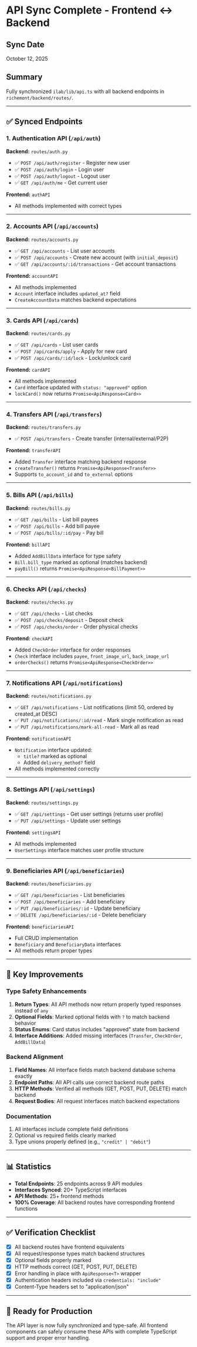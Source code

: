 # API Sync Complete - Frontend ↔️ Backend

## Sync Date
October 12, 2025

## Summary
Fully synchronized `ilab/lib/api.ts` with all backend endpoints in `richemont/backend/routes/`.

---

## ✅ Synced Endpoints

### 1. Authentication API (`/api/auth`)
**Backend:** `routes/auth.py`
- ✅ `POST /api/auth/register` - Register new user
- ✅ `POST /api/auth/login` - Login user
- ✅ `POST /api/auth/logout` - Logout user
- ✅ `GET /api/auth/me` - Get current user

**Frontend:** `authAPI`
- All methods implemented with correct types

---

### 2. Accounts API (`/api/accounts`)
**Backend:** `routes/accounts.py`
- ✅ `GET /api/accounts` - List user accounts
- ✅ `POST /api/accounts` - Create new account (with `initial_deposit`)
- ✅ `GET /api/accounts/:id/transactions` - Get account transactions

**Frontend:** `accountAPI`
- All methods implemented
- `Account` interface includes `updated_at?` field
- `CreateAccountData` matches backend expectations

---

### 3. Cards API (`/api/cards`)
**Backend:** `routes/cards.py`
- ✅ `GET /api/cards` - List user cards
- ✅ `POST /api/cards/apply` - Apply for new card
- ✅ `POST /api/cards/:id/lock` - Lock/unlock card

**Frontend:** `cardAPI`
- All methods implemented
- `Card` interface updated with `status: "approved"` option
- `lockCard()` now returns `Promise<ApiResponse<Card>>`

---

### 4. Transfers API (`/api/transfers`)
**Backend:** `routes/transfers.py`
- ✅ `POST /api/transfers` - Create transfer (internal/external/P2P)

**Frontend:** `transferAPI`
- Added `Transfer` interface matching backend response
- `createTransfer()` returns `Promise<ApiResponse<Transfer>>`
- Supports `to_account_id` and `to_external` options

---

### 5. Bills API (`/api/bills`)
**Backend:** `routes/bills.py`
- ✅ `GET /api/bills` - List bill payees
- ✅ `POST /api/bills` - Add bill payee
- ✅ `POST /api/bills/:id/pay` - Pay bill

**Frontend:** `billAPI`
- Added `AddBillData` interface for type safety
- `Bill.bill_type` marked as optional (matches backend)
- `payBill()` returns `Promise<ApiResponse<BillPayment>>`

---

### 6. Checks API (`/api/checks`)
**Backend:** `routes/checks.py`
- ✅ `GET /api/checks` - List checks
- ✅ `POST /api/checks/deposit` - Deposit check
- ✅ `POST /api/checks/order` - Order physical checks

**Frontend:** `checkAPI`
- Added `CheckOrder` interface for order responses
- `Check` interface includes `payee`, `front_image_url`, `back_image_url`
- `orderChecks()` returns `Promise<ApiResponse<CheckOrder>>`

---

### 7. Notifications API (`/api/notifications`)
**Backend:** `routes/notifications.py`
- ✅ `GET /api/notifications` - List notifications (limit 50, ordered by created_at DESC)
- ✅ `PUT /api/notifications/:id/read` - Mark single notification as read
- ✅ `PUT /api/notifications/mark-all-read` - Mark all as read

**Frontend:** `notificationAPI`
- `Notification` interface updated:
  - `title?` marked as optional
  - Added `delivery_method?` field
- All methods implemented correctly

---

### 8. Settings API (`/api/settings`)
**Backend:** `routes/settings.py`
- ✅ `GET /api/settings` - Get user settings (returns user profile)
- ✅ `PUT /api/settings` - Update user settings

**Frontend:** `settingsAPI`
- All methods implemented
- `UserSettings` interface matches user profile structure

---

### 9. Beneficiaries API (`/api/beneficiaries`)
**Backend:** `routes/beneficiaries.py`
- ✅ `GET /api/beneficiaries` - List beneficiaries
- ✅ `POST /api/beneficiaries` - Add beneficiary
- ✅ `PUT /api/beneficiaries/:id` - Update beneficiary
- ✅ `DELETE /api/beneficiaries/:id` - Delete beneficiary

**Frontend:** `beneficiariesAPI`
- Full CRUD implementation
- `Beneficiary` and `BeneficiaryData` interfaces
- All methods return proper types

---

## 🔧 Key Improvements

### Type Safety Enhancements
1. **Return Types**: All API methods now return properly typed responses instead of `any`
2. **Optional Fields**: Marked optional fields with `?` to match backend behavior
3. **Status Enums**: Card status includes "approved" state from backend
4. **Interface Additions**: Added missing interfaces (`Transfer`, `CheckOrder`, `AddBillData`)

### Backend Alignment
1. **Field Names**: All interface fields match backend database schema exactly
2. **Endpoint Paths**: All API calls use correct backend route paths
3. **HTTP Methods**: Verified all methods (GET, POST, PUT, DELETE) match backend
4. **Request Bodies**: All request interfaces match backend expectations

### Documentation
1. All interfaces include complete field definitions
2. Optional vs required fields clearly marked
3. Type unions properly defined (e.g., `"credit" | "debit"`)

---

## 📊 Statistics

- **Total Endpoints**: 25 endpoints across 9 API modules
- **Interfaces Synced**: 20+ TypeScript interfaces
- **API Methods**: 25+ frontend methods
- **100% Coverage**: All backend routes have corresponding frontend functions

---

## ✅ Verification Checklist

- [x] All backend routes have frontend equivalents
- [x] All request/response types match backend structures
- [x] Optional fields properly marked
- [x] HTTP methods correct (GET, POST, PUT, DELETE)
- [x] Error handling in place with `ApiResponse<T>` wrapper
- [x] Authentication headers included via `credentials: "include"`
- [x] Content-Type headers set to "application/json"

---

## 🚀 Ready for Production

The API layer is now fully synchronized and type-safe. All frontend components can safely consume these APIs with complete TypeScript support and proper error handling.
